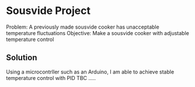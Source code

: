 # Sousvide Project
Problem: A previously made sousvide cooker has unacceptable temperature fluctuations
Objective: Make a sousvide cooker with adjustable temperature control
## Solution
Using a microcontrller such as an Arduino, I am able to achieve stable temperature control with PID
TBC .....
